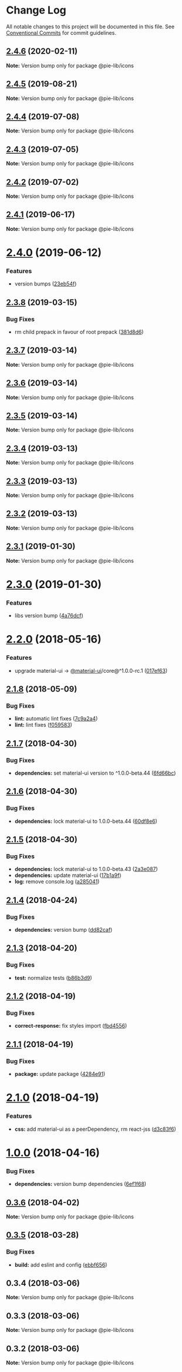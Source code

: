 # Change Log

All notable changes to this project will be documented in this file.
See [Conventional Commits](https://conventionalcommits.org) for commit guidelines.

## [2.4.6](https://github.com/pie-framework/pie-lib/compare/@pie-lib/icons@2.4.5...@pie-lib/icons@2.4.6) (2020-02-11)

**Note:** Version bump only for package @pie-lib/icons





## [2.4.5](https://github.com/pie-framework/pie-lib/compare/@pie-lib/icons@2.4.4...@pie-lib/icons@2.4.5) (2019-08-21)

**Note:** Version bump only for package @pie-lib/icons





## [2.4.4](https://github.com/pie-framework/pie-lib/compare/@pie-lib/icons@2.4.3...@pie-lib/icons@2.4.4) (2019-07-08)

**Note:** Version bump only for package @pie-lib/icons





## [2.4.3](https://github.com/pie-framework/pie-lib/compare/@pie-lib/icons@2.4.2...@pie-lib/icons@2.4.3) (2019-07-05)

**Note:** Version bump only for package @pie-lib/icons





## [2.4.2](https://github.com/pie-framework/pie-lib/compare/@pie-lib/icons@2.4.1...@pie-lib/icons@2.4.2) (2019-07-02)

**Note:** Version bump only for package @pie-lib/icons





## [2.4.1](https://github.com/pie-framework/pie-lib/compare/@pie-lib/icons@2.4.0...@pie-lib/icons@2.4.1) (2019-06-17)

**Note:** Version bump only for package @pie-lib/icons





# [2.4.0](https://github.com/pie-framework/pie-lib/compare/@pie-lib/icons@2.3.8...@pie-lib/icons@2.4.0) (2019-06-12)


### Features

* version bumps ([23eb54f](https://github.com/pie-framework/pie-lib/commit/23eb54f))





## [2.3.8](https://github.com/pie-framework/pie-lib/compare/@pie-lib/icons@2.3.7...@pie-lib/icons@2.3.8) (2019-03-15)


### Bug Fixes

* rm child prepack in favour of root prepack ([381d8d6](https://github.com/pie-framework/pie-lib/commit/381d8d6))





## [2.3.7](https://github.com/pie-framework/pie-lib/compare/@pie-lib/icons@2.3.6...@pie-lib/icons@2.3.7) (2019-03-14)

**Note:** Version bump only for package @pie-lib/icons





## [2.3.6](https://github.com/pie-framework/pie-lib/compare/@pie-lib/icons@2.3.5...@pie-lib/icons@2.3.6) (2019-03-14)

**Note:** Version bump only for package @pie-lib/icons





## [2.3.5](https://github.com/pie-framework/pie-lib/compare/@pie-lib/icons@2.3.4...@pie-lib/icons@2.3.5) (2019-03-14)

**Note:** Version bump only for package @pie-lib/icons





## [2.3.4](https://github.com/pie-framework/pie-lib/compare/@pie-lib/icons@2.3.3...@pie-lib/icons@2.3.4) (2019-03-13)

**Note:** Version bump only for package @pie-lib/icons





## [2.3.3](https://github.com/pie-framework/pie-lib/compare/@pie-lib/icons@2.3.2...@pie-lib/icons@2.3.3) (2019-03-13)

**Note:** Version bump only for package @pie-lib/icons





## [2.3.2](https://github.com/pie-framework/pie-lib/compare/@pie-lib/icons@2.3.1...@pie-lib/icons@2.3.2) (2019-03-13)

**Note:** Version bump only for package @pie-lib/icons





## [2.3.1](https://github.com/pie-framework/pie-lib/compare/@pie-lib/icons@2.3.0...@pie-lib/icons@2.3.1) (2019-01-30)

**Note:** Version bump only for package @pie-lib/icons





# [2.3.0](https://github.com/pie-framework/pie-lib/compare/@pie-lib/icons@2.2.0...@pie-lib/icons@2.3.0) (2019-01-30)


### Features

* libs version bump ([4a76dcf](https://github.com/pie-framework/pie-lib/commit/4a76dcf))





<a name="2.2.0"></a>
# [2.2.0](https://github.com/pie-framework/pie-lib/compare/@pie-lib/icons@2.1.8...@pie-lib/icons@2.2.0) (2018-05-16)


### Features

* upgrade material-ui -> [@material-ui](https://github.com/material-ui)/core@^1.0.0-rc.1 ([017ef63](https://github.com/pie-framework/pie-lib/commit/017ef63))




<a name="2.1.8"></a>
## [2.1.8](https://github.com/pie-framework/pie-lib/compare/@pie-lib/icons@2.1.7...@pie-lib/icons@2.1.8) (2018-05-09)


### Bug Fixes

* **lint:** automatic lint fixes ([7c9a2a4](https://github.com/pie-framework/pie-lib/commit/7c9a2a4))
* **lint:** lint fixes ([f059583](https://github.com/pie-framework/pie-lib/commit/f059583))




<a name="2.1.7"></a>
## [2.1.7](https://github.com/pie-framework/pie-lib/compare/@pie-lib/icons@2.1.6...@pie-lib/icons@2.1.7) (2018-04-30)


### Bug Fixes

* **dependencies:** set material-ui version to ^1.0.0-beta.44 ([6fd66bc](https://github.com/pie-framework/pie-lib/commit/6fd66bc))




<a name="2.1.6"></a>
## [2.1.6](https://github.com/pie-framework/pie-lib/compare/@pie-lib/icons@2.1.5...@pie-lib/icons@2.1.6) (2018-04-30)


### Bug Fixes

* **dependencies:** lock material-ui to 1.0.0-beta.44 ([60df8e6](https://github.com/pie-framework/pie-lib/commit/60df8e6))




<a name="2.1.5"></a>
## [2.1.5](https://github.com/pie-framework/pie-lib/compare/@pie-lib/icons@2.1.4...@pie-lib/icons@2.1.5) (2018-04-30)


### Bug Fixes

* **dependencies:** lock material-ui to 1.0.0-beta.43 ([2a3e087](https://github.com/pie-framework/pie-lib/commit/2a3e087))
* **dependencies:** update material-ui ([17b1a9f](https://github.com/pie-framework/pie-lib/commit/17b1a9f))
* **log:** remove console.log ([a285041](https://github.com/pie-framework/pie-lib/commit/a285041))




<a name="2.1.4"></a>
## [2.1.4](https://github.com/pie-framework/pie-lib/compare/@pie-lib/icons@2.1.3...@pie-lib/icons@2.1.4) (2018-04-24)


### Bug Fixes

* **dependencies:** version bump ([dd82caf](https://github.com/pie-framework/pie-lib/commit/dd82caf))




<a name="2.1.3"></a>
## [2.1.3](https://github.com/pie-framework/pie-lib/compare/@pie-lib/icons@2.1.2...@pie-lib/icons@2.1.3) (2018-04-20)


### Bug Fixes

* **test:** normalize tests ([b86b3d9](https://github.com/pie-framework/pie-lib/commit/b86b3d9))




<a name="2.1.2"></a>
## [2.1.2](https://github.com/pie-framework/pie-lib/compare/@pie-lib/icons@2.1.1...@pie-lib/icons@2.1.2) (2018-04-19)


### Bug Fixes

* **correct-response:** fix styles import ([fbd4556](https://github.com/pie-framework/pie-lib/commit/fbd4556))




<a name="2.1.1"></a>
## [2.1.1](https://github.com/pie-framework/pie-lib/compare/@pie-lib/icons@2.1.0...@pie-lib/icons@2.1.1) (2018-04-19)


### Bug Fixes

* **package:** update package ([4284e91](https://github.com/pie-framework/pie-lib/commit/4284e91))




<a name="2.1.0"></a>
# [2.1.0](https://github.com/pie-framework/pie-lib/compare/@pie-lib/icons@2.0.0...@pie-lib/icons@2.1.0) (2018-04-19)


### Features

* **css:** add material-ui as a peerDependency, rm react-jss ([d3c83f6](https://github.com/pie-framework/pie-lib/commit/d3c83f6))




<a name="1.0.0"></a>
# [1.0.0](https://github.com/pie-framework/pie-lib/compare/@pie-lib/icons@0.3.6...@pie-lib/icons@1.0.0) (2018-04-16)


### Bug Fixes

* **dependencies:** version bump dependencies ([6ef1f68](https://github.com/pie-framework/pie-lib/commit/6ef1f68))




<a name="0.3.6"></a>
## [0.3.6](https://github.com/pie-framework/pie-lib/compare/@pie-lib/icons@0.3.5...@pie-lib/icons@0.3.6) (2018-04-02)




**Note:** Version bump only for package @pie-lib/icons

<a name="0.3.5"></a>
## [0.3.5](https://github.com/pie-framework/pie-lib/compare/@pie-lib/icons@0.3.4...@pie-lib/icons@0.3.5) (2018-03-28)


### Bug Fixes

* **build:** add eslint and config ([ebbf656](https://github.com/pie-framework/pie-lib/commit/ebbf656))




<a name="0.3.4"></a>
## 0.3.4 (2018-03-06)




**Note:** Version bump only for package @pie-lib/icons

<a name="0.3.3"></a>
## 0.3.3 (2018-03-06)




**Note:** Version bump only for package @pie-lib/icons

<a name="0.3.2"></a>
## 0.3.2 (2018-03-06)




**Note:** Version bump only for package @pie-lib/icons
